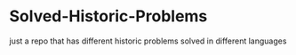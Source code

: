 # Solved-Historic-Problems
just a repo that has different historic problems solved in different languages
